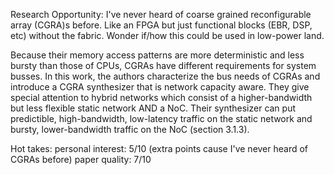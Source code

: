 Research Opportunity: I've never heard of coarse grained reconfigurable array (CGRA)s before. Like an FPGA but just functional blocks (EBR, DSP, etc) without the fabric. Wonder if/how this could be used in low-power land.

Because their memory access patterns are more deterministic and less bursty than those of CPUs, CGRAs have different requirements for system busses. In this work, the authors characterize the bus needs of CGRAs and introduce a CGRA synthesizer that is network capacity aware. They give special attention to hybrid networks which consist of a higher-bandwidth but less flexible static network AND a NoC. Their synthesizer can put predictible, high-bandwidth, low-latency traffic on the static network and bursty, lower-bandwidth traffic on the NoC (section 3.1.3).

Hot takes:
personal interest: 5/10 (extra points cause I've never heard of CGRAs before)
paper quality: 7/10